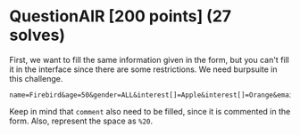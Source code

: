 # QuestionAIR [200 points] (27 solves)
First, we want to fill the same information given in the form, but you can't fill it in the interface since there are some restrictions.
We need burpsuite in this challenge.
```
name=Firebird&age=50&gender=ALL&interest[]=Apple&interest[]=Orange&email=firebird@cse.ust.hk&dob=Yesterday&comment=I%20love%20Firebird&hidden=No%20One%20Plays&submit=Submit
```
Keep in mind that `comment` also need to be filled, since it is commented in the form.
Also, represent the space as `%20`.